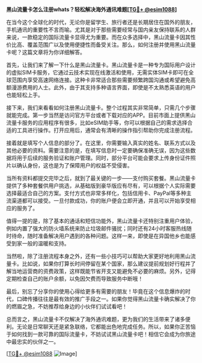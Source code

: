 **黑山流量卡怎么注册whats？轻松解决海外通讯难题[[TG💪+ @esim1088](https://t.me/s/esim1088)]**

在当今这个全球化的时代，无论你是留学生、旅行者还是长期居住在国外的朋友，手机通讯的重要性不言而喻。尤其是对于那些需要经常与国内亲友保持联系的人群来说，一款稳定的国际流量卡显得尤为重要。而在众多选择中，黑山流量卡因其性价比高、覆盖范围广以及使用便捷性而备受关注。那么，如何注册并使用黑山流量卡呢？这篇文章将为你详细解答。

首先，让我们来了解一下什么是黑山流量卡。黑山流量卡是一种专为国际用户设计的虚拟SIM卡服务，它通过云技术实现在线激活和使用，无需实体SIM卡即可在全球范围内享受高速网络连接。这种卡非常适合那些需要频繁跨国沟通或希望避免高额漫游费用的人士。此外，由于其支持多种语言界面，即使是不太熟悉英语的用户也能轻松上手。

接下来，我们来看看如何注册黑山流量卡。整个过程其实非常简单，只需几个步骤就能完成。第一步当然是访问官方平台或者下载对应的APP。目前市面上提供黑山流量卡服务的应用程序有很多，比如eSIM助手等，你可以根据自己的需求选择合适的工具进行操作。打开应用后，通常会有清晰的操作指引帮助你完成注册流程。

接着就是填写个人信息的部分了。在这里，你需要输入真实的姓名、联系方式以及其他必要的资料。需要注意的是，在填写信息时一定要确保准确无误，因为这些数据将用于后续的服务验证和账户管理。同时，部分平台可能会要求上传身份证件照片以确认身份，这也是为了保障用户的权益不受侵害。

当所有资料都提交完毕之后，就到了最关键的一步——支付购买套餐。黑山流量卡提供了多种套餐供用户挑选，从基础版到豪华版应有尽有，可以根据个人实际需要选择最适合自己的方案。支付方式也非常多样化，包括信用卡、PayPal等多种主流渠道都可以接受。一旦付款成功，你的账户便会立即开通，并且可以开始享受相应的服务了。

值得一提的是，除了基本的通话和短信功能外，黑山流量卡还特别注重用户体验，例如内置了强大的防火墙系统来防止垃圾邮件骚扰；同时还有24小时客服热线随时待命，随时准备解决用户遇到的各种问题。这样一来，即使是在异国他乡也能感受到家一般的温暖和支持。

当然啦，除了注册流程本身之外，还有一些小技巧可以帮助大家更好地利用黑山流量卡。比如说，如果你打算长时间停留在某个国家，那么建议提前规划好行程并了解当地运营商的资费政策，这样既能节省开支又能避免不必要的麻烦。另外，记得定期检查自己的账户余额，以免因欠费而导致服务中断哦！

最后，别忘了分享你的使用心得给更多有需要的朋友！毕竟在这个信息爆炸的时代，口碑传播往往是最有效的推广手段之一。如果你觉得黑山流量卡确实解决了你的燃眉之急，不妨推荐给身边的小伙伴们试试看吧！

总而言之，黑山流量卡不仅解决了海外通讯难题，更为我们的生活带来了诸多便利。无论是日常聊天还是紧急联络，它都能出色地完成任务。所以，如果你正苦恼于如何找到一款可靠的国际流量卡，不妨试试黑山流量卡吧！相信它会成为你旅途中最忠实的伙伴之一。

[[TG💪+ @esim1088](https://t.me/s/esim1088) ![Image](https://i.postimg.cc/4NQfJmqS/Snipaste-2025-05-13-00-14-12.png)]